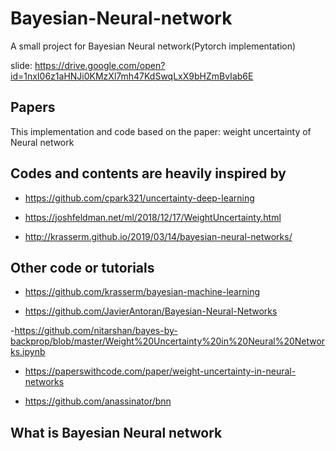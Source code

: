 # Bayesian-Neural-network
A small project for Bayesian Neural network(Pytorch implementation)

slide: https://drive.google.com/open?id=1nxI06z1aHNJi0KMzXl7mh47KdSwqLxX9bHZmBvIab6E

## Papers
This implementation and code based on the paper: weight uncertainty of Neural network
## Codes and contents are heavily inspired by
- https://github.com/cpark321/uncertainty-deep-learning

- https://joshfeldman.net/ml/2018/12/17/WeightUncertainty.html

- http://krasserm.github.io/2019/03/14/bayesian-neural-networks/

## Other code or tutorials
- https://github.com/krasserm/bayesian-machine-learning

- https://github.com/JavierAntoran/Bayesian-Neural-Networks

-https://github.com/nitarshan/bayes-by-backprop/blob/master/Weight%20Uncertainty%20in%20Neural%20Networks.ipynb

- https://paperswithcode.com/paper/weight-uncertainty-in-neural-networks

- https://github.com/anassinator/bnn

## What is Bayesian Neural network
